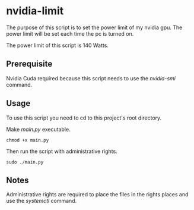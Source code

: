 # nvidia-limit

The purpose of this script is to set the power limit of my nvidia gpu.
The power limit will be set each time the pc is turned on.

The power limit of this script is 140 Watts.

## Prerequisite

Nvidia Cuda required because this script needs to use the *nvidia-smi* command.

## Usage

To use this script you need to cd to this project's root directory.

Make *main.py* executable.

    chmod +x main.py

Then run the script with administrative rights.

    sudo ./main.py


## Notes
Administrative rights are required to place the files in the rights places and
use the *systemctl* command.